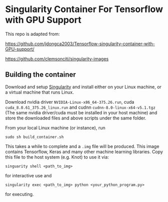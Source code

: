 # Singularity Container For Tensorflow with GPU Support

This repo is adapted from:

https://github.com/jdongca2003/Tensorflow-singularity-container-with-GPU-support/

https://github.com/clemsonciti/singularity-images

## Building the container

Download and setup [Singularity](http://singularity.lbl.gov/) and install either on your Linux machine, or a virtual machine that runs Linux.

Download nvidia driver `NVIDIA-Linux-x86_64-375.26.run`, cuda `cuda_8.0.61_375.26_linux.run` and cudnn `cudnn-8.0-linux-x64-v5.1.tgz`
(The same nvidia driver/cuda must be installed in your host machine)
and store the downloaded files and above scripts under the same folder.

From your local Linux machine (or instance), run 
```shell
sudo sh build_container.sh
```

This takes a while to complete and a `.img` file will be produced. This image contains Tensorflow, Keras 
and many other machine learning libraries. Copy this file to the host system (e.g. Knot) to use it via:

```shell
singuarity shell <path_to_img> 
```

for interactive use and

```shell 
singularity exec <path_to_img> python <your_python_program.py> 
```

for executing.
